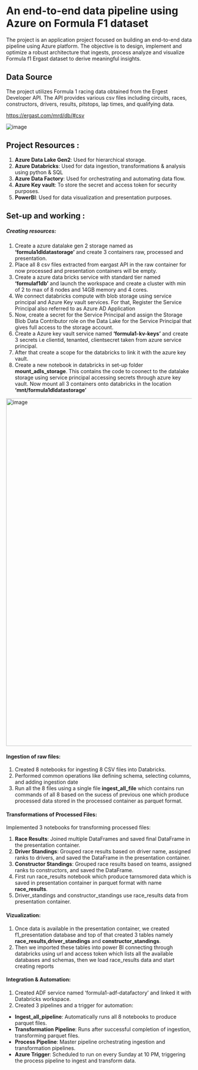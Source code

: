 
# An end-to-end data pipeline using Azure on Formula F1 dataset

The project is an application project focused on building an end-to-end data pipeline using Azure platform. The objective is to design, implement and optimize a robust architecture that ingests, process analyze and visualize Formula f1 Ergast dataset to derive meaningful insights.

## Data Source

The project utilizes Formula 1 racing data obtained from the Ergest Developer API. The API provides various csv files including circuits, races, constructors, drivers, results, pitstops, lap times, and qualifying data.

https://ergast.com/mrd/db/#csv


![image](https://github.com/psundari/spark_learning/assets/112127625/d44ec791-9efe-489b-945c-41265a91175d)


## Project Resources :

1. **Azure Data Lake Gen2**: Used for hierarchical storage.
2. **Azure Databricks**: Used for data ingestion, transformations & analysis using python & SQL
3. **Azure Data Factory**: Used for orchestrating and automating data flow.
4. **Azure Key vault**: To store the secret and access token for security purposes.
5. **PowerBI**: Used for data visualization and presentation purposes.

## Set-up and working :

#####  Creating resources:
1.	Create a azure datalake gen 2 storage named as **‘formula1dldatastorage’** and create 3 containers raw, processed and presentation.
2.	Place all 8 csv files extracted from eargast API in the raw container for now processed and presentation containers will be empty.
3.	Create a azure data bricks service with standard tier named **‘formulaf1db’** and launch the workspace and create a cluster with min of 2 to max of 8 nodes and 14GB memory and 4 cores.
4.	We connect databricks compute with blob storage using service principal and Azure Key vault services. For that, Register the Service Principal also referred to as Azure AD Application
5.	Now, create a secret for the Service Principal and assign the Storage Blob Data Contributor role on the Data Lake for the Service Principal that gives full access to the storage account.
6.	Create a Azure key vault service named **‘formula1-kv-keys’** and create 3 secrets i.e clientid, tenanted, clientsecret taken from azure service principal.
7.	After that create a scope for the databricks to link it with the azure key vault.
8.	Create a new notebook in databricks in set-up folder **mount_adls_storage**. This contains the code to coonect to the datalake storage using service principal accessing secrets through azure key vault. Now mount all 3 containers onto databricks in the location **‘mnt/formula1dldatastorage’**

<img width="942" alt="image" src="https://github.com/psundari/spark_learning/assets/112127625/8c0779f1-6572-453d-bcc0-92b71368dedb">


#### Ingestion of raw files:

1. Created 8 notebooks for ingesting 8 CSV files into Databricks.
2. Performed common operations like defining schema, selecting columns, and adding ingestion date
3. Run all the 8 files using a single file **ingest_all_file** which contains run commands of all 8 based on the sucess of previous one which produce processed data stored in the processed container as parquet format.

#### Transformations of Processed Files:

Implemented 3 notebooks for transforming processed files:
1. **Race Results**: Joined multiple DataFrames and saved final DataFrame in the presentation container.
2. **Driver Standings**: Grouped race results based on driver name, assigned ranks to drivers, and saved the DataFrame in the presentation container.
3. **Constructor Standings**: Grouped race results based on teams, assigned ranks to constructors, and saved the DataFrame.
4. First run race_results notebook which produce tarnsmored data which is saved in presentation container in parquet format with name **race_results**. 
5. Driver_standings and constructor_standings use race_results data from presentation container.

#### Vizualization:
1.	Once data is available in the presentation container, we created f1_presentation database and top of that created 3 tables namely **race_results,driver_standings** and **constructor_standings**.
2.	Then we imported these tables into power BI connecting through databricks using url and access token which lists all the available databases and schemas, then we load race_results data and start creating reports

#### Integration & Automation:

1. Created ADF service named ‘formula1-adf-datafactory’ and linked it with Databricks workspace.
2. Created 3 pipelines and a trigger for automation:
- **Ingest_all_pipeline**: Automatically runs all 8 notebooks to produce parquet files.
- **Transformation Pipeline**: Runs after successful completion of ingestion, transforming parquet files.
- **Process Pipeline**: Master pipeline orchestrating ingestion and transformation pipelines.
- **Azure Trigger**: Scheduled to run on every Sunday at 10 PM, triggering the process pipeline to ingest and transform data.










